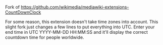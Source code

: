 Fork of https://github.com/wikimedia/mediawiki-extensions-CountDownClock

For some reason, this extension doesn't take time zones into account. This slight fork just changes a few lines to put everything into UTC. Enter your end time in UTC YYYY-MM-DD HH:MM:SS and it'll display the correct countdown time for people worldwide.
